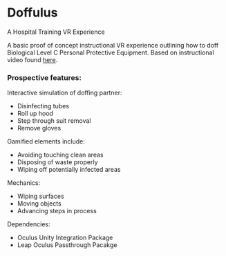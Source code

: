 # Doffulus

A Hospital Training VR Experience

A basic proof of concept instructional VR experience outlining how to doff Biological Level C Personal Protective Equipment. Based on instructional video found [here](https://www.youtube.com/watch?v=ls69Tib1PjU).

### Prospective features:

Interactive simulation of doffing partner:
* Disinfecting tubes
* Roll up hood
* Step through suit removal
* Remove gloves

Gamified elements include:
* Avoiding touching clean areas
* Disposing of waste properly
* Wiping off potentially infected areas

Mechanics:
* Wiping surfaces
* Moving objects
* Advancing steps in process

Dependencies:
* Oculus Unity Integration Package
* Leap Oculus Passthrough Pacakge